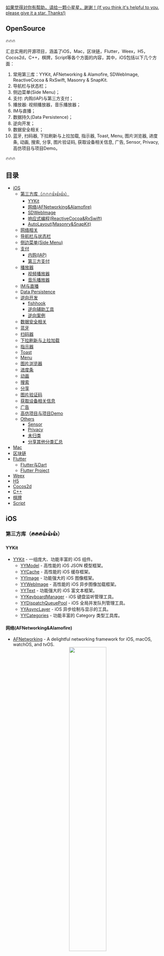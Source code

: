 [如果觉得对你有帮助，请给一颗小星星，谢谢！(If you think it's helpful to you, please give it a star. Thanks!)](https://github.com/dgynfi/OpenSource)

## OpenSource
🔥🔥🔥

汇总实用的开源项目，涵盖了iOS，Mac，区块链，Flutter，Weex，H5，Cocos2d，C++，棋牌，Script等各个方面的内容，其中，iOS包括以下几个方面：
1. 常用第三库：YYKit, AFNetworking & Alamofire, SDWebImage, ReactiveCocoa & RxSwift, Masonry & SnapKit.
2. 导航栏与状态栏；
3. 侧边菜单(Side Menu)；
4. 支付: 内购(IAP)与第三方支付；
5. 播放器: 视频播放器，音乐播放器；
6. IM与直播；
7. 数据持久(Data Persistence)；
8. 逆向开发；
9. 数据安全相关；
10. 蓝牙, 扫码器, 下拉刷新与上拉加载, 指示器, Toast, Menu, 图片浏览器, 进度条, 动画, 搜索, 分享, 图片验证码, 获取设备相关信息, 广告, Sensor, Privacy, 高仿项目与项目Demo。

🔥🔥🔥

## 目录

- [iOS](#iOS)
   - [第三方库（🔥🔥🔥👍👍👍）](#第三方库（🔥🔥🔥👍👍👍）)
     - [YYKit](#YYKit)
     - [网络(AFNetworking&Alamofire)](#网络(AFNetworking&Alamofire))
     - [SDWebImage](#SDWebImage)
     - [响应式编程(ReactiveCocoa&RxSwift)](#响应式编程(ReactiveCocoa&RxSwift))
     - [AutoLayout(Masonry&SnapKit)](#AutoLayout(Masonry&SnapKit))
   - [网络相关](#网络相关)
   - [导航栏与状态栏](#导航栏与状态栏)
   - [侧边菜单(Side Menu)](#侧边菜单(Side-Menu))
   - [支付](#支付)
     - [内购(IAP)](#内购(IAP))
     - [第三方支付](#第三方支付)
   - [播放器](#播放器)
     - [视频播放器](#视频播放器) 
     - [音乐播放器](#音乐播放器)
   - [IM与直播](#IM与直播)
   - [Data Persistence](#Data-Persistence)
   - [逆向开发](#逆向开发)
     - [fishhook](#fishhook)
     - [逆向辅助工具](#逆向辅助工具)
     - [逆向案例](#逆向案例)
   - [数据安全相关](#数据安全相关)
   - [蓝牙](#蓝牙)
   - [扫码器](#扫码器)
   - [下拉刷新与上拉加载](#下拉刷新与上拉加载)
   - [指示器](#指示器)
   - [Toast](#Toast)
   - [Menu](#Menu)
   - [图片浏览器](#图片浏览器)
   - [进度条](#进度条)
   - [动画](#动画)
   - [搜索](#搜索)
   - [分享](#分享)
   - [图片验证码](#图片验证码)
   - [获取设备相关信息](#获取设备相关信息)
   - [广告](#广告)
   - [高仿项目与项目Demo](#高仿项目与项目Demo)
   - [Others](#Others)
     - [Sensor](#Sensor)
     - [Privacy](#Privacy)
     - [未归类](#未归类)
     - [分享其他分类汇总](#分享其他分类汇总)
- [Mac](#Mac)
- [区块链](#区块链)
- [Flutter](#Flutter)
    - [Flutter与Dart](#Flutter与Dart)
    - [Flutter Project](#Flutter-Project)
- [Weex](#Weex)
- [H5](#H5)
- [Cocos2d](#Cocos2d)
- [C++](#c++)
- [棋牌](#棋牌)
- [Script](#Script)

## iOS

### 第三方库（🔥🔥🔥👍👍👍）

#### YYKit

- [YYKit](https://github.com/ibireme/YYKit) - 一组庞大、功能丰富的 iOS 组件。<br />
  - [YYModel](https://github.com/ibireme/YYModel) - 高性能的 iOS JSON 模型框架。<br />
  - [YYCache](https://github.com/ibireme/YYCache) - 高性能的 iOS 缓存框架。<br />
  - [YYImage](https://github.com/ibireme/YYImage)  - 功能强大的 iOS 图像框架。<br />
  - [YYWebImage](https://github.com/ibireme/YYWebImage) - 高性能的 iOS 异步图像加载框架。<br />
  - [YYText](https://github.com/ibireme/YYText) - 功能强大的 iOS 富文本框架。<br />
  - [YYKeyboardManager](https://github.com/ibireme/YYKeyboardManager) - iOS 键盘监听管理工具。<br />
  - [YYDispatchQueuePool](https://github.com/ibireme/YYDispatchQueuePool) - iOS 全局并发队列管理工具。<br />
  - [YYAsyncLayer](https://github.com/ibireme/YYAsyncLayer) - iOS 异步绘制与显示的工具。<br />
  - [YYCategories](https://github.com/ibireme/YYCategories) - 功能丰富的 Category 类型工具库。

#### 网络(AFNetworking&Alamofire)

- [AFNetworking](https://github.com/AFNetworking/AFNetworking) - A delightful networking framework for iOS, macOS, watchOS, and tvOS. 
    <div align=center>
    <img src="https://camo.githubusercontent.com/1560be050811ab73457e90aee62cd1cd257c7fb9/68747470733a2f2f7261772e6769746875622e636f6d2f41464e6574776f726b696e672f41464e6574776f726b696e672f6173736574732f61666e6574776f726b696e672d6c6f676f2e706e67" width="50%" />
    </div>

**NSURLSession:**
- `AFURLSessionManager `
- `AFHTTPSessionManager`

**Security:**
- `AFSecurityPolicy`

**Reachability:**
- `AFNetworkReachabilityManager`

**Serialization:**
* `<AFURLRequestSerialization>`
    - `AFHTTPRequestSerializer`
    - `AFJSONRequestSerializer`
    -  `AFPropertyListRequestSerializer`
* `<AFURLResponseSerialization>`
    - `AFHTTPResponseSerializer`
    - `AFJSONResponseSerializer`
    - `AFXMLParserResponseSerializer`
    - `AFXMLDocumentResponseSerializer (macOS)`
    - `AFPropertyListResponseSerializer`
    - `AFImageResponseSerializer`
    - `AFCompoundResponseSerializer`

**UIKit:**
- Adding properties in the form of catagory.

---

- [Alamofire](https://github.com/Alamofire/Alamofire) - Alamofire is an HTTP networking library written in Swift.
    <div align=center>
    <img src="https://raw.githubusercontent.com/Alamofire/Alamofire/master/alamofire.png"  width="50%" />
    </div>

**Core目录下各个文件的功能简述:**
- Alamofire.swift -- 该文件中主要是给用户提供一些便利的调用方法，用户可以直接调用该文件中的便利方法来使用Alamofire相关功能。
- Manager.swift -- Manager中定义了Session对象，Session相关的Delegate，以及Delegate执行的队列等相关信息，在Manager中创建Request对象发起请求。Manager管理的就是各种请求，Manager对象是以单例的形式对外开放的。
- Request.swift -- 该文件如其名，就是负责创建Session的各种task的，并执行相关的SessionTask，并调用相关书籍解析的功能模块对数据进行解析并通过回调返回给用户。
- ParameterEncoding.swift -- 负责请求参数的各种编码（URL、URLEncodedInURL、JSON、PropertyList等编码），并将编码后的数据与URLRequest结合后的结果进行返回。
- Result.swift -- 对解析后的数据封装成Result对象。
- Response.swift -- 负责将服务器相应的数据进行封装生成Response对象，该对象中就包括上述的Result对象，用户最终会通过闭包回调的形式获取到该Response的对象。
- Notifications.swift -- 其中是一个Notification结构体，该结构体中定义了一些字符串，这些字符串就是所需通知的Key，当网络请求DidResume、DidSuspend、DidCancel、DidComplete都会发出通知。
- Error.swift -- 其中是一个Error的结构体，其中封装的是各种错误状态。

**Features目录下各个文件的功能简述:**
- Download.swift -- 对Manager和Request类进行扩展，使其支持Down Task，其中封装了NSURLSessionDownloadDelegate相关代理方法。
- Upload.swift -- 在该文件中也是对Manager和Request类进行的扩展，使其支持Upload Task，其中封装了NSURLSessionDataDelegate中获取上传数据进度的代理方法，也就是taskDidSendBodyData代理方法。
- MultipartFormData.swift -- 该文件从名字就可以看出是为了组织多表单数据上传的数据的，在Upload Task中就使用到了MultipartFormData。
- Stream.swift -- 和Download和Upload文件相似，该文件中也是对Manager和Rquest做延展，主要使其支持数据流的传输，其中主要封装和实现了NSURLSessionStreamDelegate相关的代理方法。
- ResponseSerialization.swift -- 该文件中主要是对Request类进行数据解析的延展的。其中封装了各种对响应数据的解析方式，其中包括Data、String、JSON、PropertyList等解析方式。
- NetworkReachabilityManager.swift -- 该文件主要是对SystemConfiguration.framework中的SCNetworkReachability相关的东西进行封装的，主要用来管理和监听网络状态的变化。
- ServerTrustPolicy.swift -- 这个文件主要是对NSURLSession做的延展，其中定义了各种网络请求的认证策略，主要证书认证相关东西。
- Timeline.swift -- 该文件是为了方便调试而生的，其中记录了相关操作的时间点，并且对其进行记录，便于在Debug时使用到。
- Validation.swift -- 主要是用来验证请求是否成功，如果出错了就做相应的处理。

#### SDWebImage

- [SDWebImage](https://github.com/SDWebImage/SDWebImage) - This library provides an async image downloader with cache support. For convenience, we added categories for UI elements like UIImageView, UIButton, MKAnnotationView ([Examples](https://github.com/SDWebImage/SDWebImage/tree/master/Examples)). 
    <div align=center>
    <img src="https://raw.githubusercontent.com/SDWebImage/SDWebImage/master/SDWebImage_logo.png" width="50%" />
    </div>

**Coders for additional image formats**
- SDWebImageWebPCoder - coder for WebP image format. Based on libwebp
- SDWebImageHEIFCoder - coder to support HEIF image without Apple's Image/IO framework, iOS 8+/macOS 10.10+ support.
- SDWebImageBPGCoder - coder for BPG format
- SDWebImageFLIFCoder - coder for FLIF format
- and more from community!

**Loaders**
- SDWebImagePhotosPlugin - plugin to support loading images from Photos (using Photos.framework)

**Integration with 3rd party libraries**
- SDWebImageFLPlugin - plugin to support FLAnimatedImage as the engine for animated GIFs
- SDWebImageYYPlugin - plugin to integrate YYImage & YYCache for image rendering & caching
- SDWebImageProgressiveJPEGDemo - demo project for using SDWebImage + Concorde library for Progressive JPEG decoding

**Make our lives easier**
- libwebp-Xcode - A wrapper for libwebp + an Xcode project.
- libheif-Xcode - A wrapper for libheif + an Xcode project.
- and more third-party C/C++ image codec libraries with CocoaPods/Carthage support.

#### 响应式编程(ReactiveCocoa&RxSwift)

- [ReactiveCocoa](https://github.com/ReactiveCocoa/ReactiveCocoa) - Reactive extensions to Cocoa frameworks, built on top of [ReactiveSwift](https://github.com/ReactiveCocoa/ReactiveSwift)), It Offers composable, declarative and flexible primitives that are built around the grand concept of streams of values over time. These primitives can be used to uniformly represent common Cocoa and generic programming patterns that are fundamentally an act of observation. 
    <div align=center>
    <img src="https://github.com/ReactiveCocoa/ReactiveCocoa/raw/master/Logo/PNG/logo.png" width="90%" />
    </div>

- [RxSwift](https://github.com/ReactiveX/RxSwift) - Reactive Programming in Swift ([RxExample](https://github.com/ReactiveX/RxSwift/tree/master/RxExample)). <br />
RxSwift comprises five separate components depending on eachother in the following way:
```
┌──────────────┐    ┌──────────────┐
│   RxCocoa    ├────▶   RxRelay    │
└───────┬──────┘    └──────┬───────┘
        │                  │        
┌───────▼──────────────────▼───────┐
│             RxSwift              │
└───────▲──────────────────▲───────┘
        │                  │        
┌───────┴──────┐    ┌──────┴───────┐
│    RxTest    │    │  RxBlocking  │
└──────────────┘    └──────────────┘
````

#### AutoLayout(Masonry&SnapKit)

*链式编程*

- [Masonry](https://github.com/SnapKit/Masonry) - Harness the power of AutoLayout NSLayoutConstraints with a simplified, chainable and expressive syntax. Supports iOS and OSX Auto Layout.
```ObjC
UIEdgeInsets padding = UIEdgeInsetsMake(10, 10, 10, 10);

[view1 mas_makeConstraints:^(MASConstraintMaker *make) {
    make.top.equalTo(superview.mas_top).with.offset(padding.top); //with is an optional semantic filler
    make.left.equalTo(superview.mas_left).with.offset(padding.left);
    make.bottom.equalTo(superview.mas_bottom).with.offset(-padding.bottom);
    make.right.equalTo(superview.mas_right).with.offset(-padding.right);
}];
```

- [SnapKit](https://github.com/SnapKit/SnapKit) - A Swift Autolayout DSL for iOS & OS X ([http://snapkit.io](http://snapkit.io).
```Swift
import SnapKit

class MyViewController: UIViewController {
    lazy var box = UIView()

    override func viewDidLoad() {
        super.viewDidLoad()
        self.view.addSubview(box)
        box.snp.makeConstraints { (make) -> Void in
            make.width.height.equalTo(50)
            make.center.equalTo(self.view)
        }
    }
}
```

### 网络相关

- [BANetManager](https://github.com/boai/BANetManager) - 基于AFNetworking 3.0、3.1最新版本的封装，集成了 get / post / put / delete 方法请求数据，单图/多图上传，视频上传/下载，网络监测 等多种网络请求方式。<br />

- [HYBNetworking](https://github.com/CoderJackyHuang/HYBNetworking) - 基于AFNetworking3.0以上版本封装的网络层。提供常用的GET/POST接口、上传下载图片、文件接口、支持缓存等。

- [CCPAFNNetworking](https://github.com/iccpeng/CCPAFNNetworking) -  AFN与MBProgressHUD的组合使用。

- [Reachability](https://github.com/tonymillion/Reachability) - ARC and GCD Compatible Reachability Class for iOS and MacOS. Drop in replacement for Apple Reachability.

### 导航栏与状态栏

- [WRNavigationBar](https://github.com/wangrui460/WRNavigationBar) - 超简单！！！ 一行代码设置状态栏、导航栏按钮、标题、颜色、透明度，移动等。([Swift版](https://github.com/wangrui460/WRNavigationBar_swift))
    <div align=center>
    <img src="https://raw.githubusercontent.com/wangrui460/WRNavigationBar_swift/master/screenshots/拉钩App首页.gif" width=200 /> <img src="https://raw.githubusercontent.com/wangrui460/WRNavigationBar_swift/master/screenshots/新浪微博个人中心.gif" width=200 /> <img src="https://github.com/wangrui460/WRNavigationBar_swift/raw/master/screenshots/蚂蚁森林.gif" width=200 />
    </div>
  
- [NNNavigationBar](https://github.com/amisare/NNNavigationBar) - 实现导航条背景渐变过渡动画的轻量级框架。
    <div align=center>
    <img src="https://raw.githubusercontent.com/amisare/Screenshots/master/NNNavigationBar/Screenshots_00.gif" width=300 /> <img src="https://raw.githubusercontent.com/amisare/Screenshots/master/NNNavigationBar/Screenshots_01.gif" width=300 />
    </div>

- [RTRootNavigationController](https://github.com/rickytan/RTRootNavigationController) - Implicitly make every view controller has its own navigation bar. 
    <div align=center>
    <img src="https://user-images.githubusercontent.com/1250207/30429339-abb20914-9989-11e7-9058-c967839315f4.gif" width=300 />
    </div>

- [GKNavigationController](https://github.com/QuintGao/GKNavigationController) - iOS自定义导航栏-导航条联动（仿网易新闻、网易云音乐等导航栏滑动效果）。
    <div align=center>
    <img src="https://github.com/QuintGao/GKNavigationController/blob/master/GKNavigationControllerDemo/001.png" width=300 />
    </div>

- [EasyNavigation](https://github.com/chenliangloveyou/EasyNavigation) - 一款超级简单的导航条管理工具。完全自定义导航条。没有UINavigationBar 和 UINavigationItem 这两个类。完全是对UIView的操作。 所有操作都能一行代码，操作之间完全独立，互不影响。
    <div align=center>
    <img src="https://github.com/chenliangloveyou/EasyNavigation/raw/master/logo/horizontal-color.png" width=300 />
    </div> <br />

- [FDFullscreenPopGesture](https://github.com/forkingdog/FDFullscreenPopGesture) - An UINavigationController's category to enable fullscreen pop gesture in an iOS7+ system style with AOP. 
    <div align=center>
    <img src="https://raw.githubusercontent.com/forkingdog/FDFullscreenPopGesture/master/Snapshots/snapshot0.gif" width=300 />
    </div>

### 侧边菜单(Side Menu)

- [MMDrawerController](https://github.com/mutualmobile/MMDrawerController) - A lightweight, easy to use, Side Drawer Navigation Controller.
    <div align=center>
    <img src="https://camo.githubusercontent.com/5c4050ef64d7b9836b6a56b89b458ed5c8fdfb7f/687474703a2f2f6d757475616c6d6f62696c652e6769746875622e696f2f4d4d447261776572436f6e74726f6c6c65722f4578616d706c65496d616765732f6578616d706c65322e706e67" width="30%" />
    </div>

- [RESideMenu](https://github.com/romaonthego/RESideMenu) - iOS 7/8 style side menu with parallax effect.
    <div align=center>
    <img src="https://raw.githubusercontent.com/romaonthego/RESideMenu/master/Demo.gif?2" width=300 />
    </div>

### 支付

#### 内购(IAP)

- [IAPHelper](https://github.com/saturngod/IAPHelper) - IAP helper for Apple in app purchases. It uses ARC and blocks for ease of use. Ready to use with newsstand subscriptions. No more maintenance for this repo. Please use the [SwiftyStoreKit](https://github.com/bizz84/SwiftyStoreKit)

- [SwiftyStoreKit](https://github.com/bizz84/SwiftyStoreKit) - SwiftyStoreKit is a lightweight In App Purchases framework for iOS 8.0+, tvOS 9.0+ and macOS 10.10+. 
    <div align=center>
    <img src="https://github.com/bizz84/SwiftyStoreKit/raw/master/Screenshots/Preview.jpg" width="30%" />
    </div>

#### 第三方支付

- [XHPayKit](https://github.com/CoderZhuXH/XHPayKit) - 不用官方SDK实现微信支付、支付宝支付。

### 播放器

#### 视频播放器

- [CLPlayer](https://github.com/JmoVxia/CLPlayer) - 自定义支持全屏的播放器。
    <div align=center>
    <img src="https://github.com/JmoVxia/CLPlayer/blob/master/效果图.gif" width="50%" />
    </div>

- [ijkplayer](https://github.com/bilibili/ijkplayer) - Android/iOS video player based on FFmpeg n3.4, with MediaCodec, VideoToolbox support ([FFmpeg](http://ffmpeg.org)).

- [ZFPlayer](https://github.com/renzifeng/ZFPlayer) - Support customization of any player SDK and control layer(支持定制任何播放器SDK和控制层)。
    <div align=center>
    <img src="https://camo.githubusercontent.com/48200df0498350786ba386f31336f7e6c8f07552/68747470733a2f2f75706c6f61642d696d616765732e6a69616e7368752e696f2f75706c6f61645f696d616765732f3633353934322d303932343237653537313735363330392e706e673f696d6167654d6f6772322f6175746f2d6f7269656e742f7374726970253743696d61676556696577322f322f772f31323430" width="50%" />
    <img src="https://camo.githubusercontent.com/dbee14e8706d7d044c9951be77097aeb2115f5e9/68747470733a2f2f75706c6f61642d696d616765732e6a69616e7368752e696f2f75706c6f61645f696d616765732f3633353934322d653939643736343938636230316166622e706e673f696d6167654d6f6772322f6175746f2d6f7269656e742f7374726970253743696d61676556696577322f322f772f31323430" width="50%" />
    <img src="https://camo.githubusercontent.com/af4de47d93b0b02197464c9118b0081ea51cf59c/68747470733a2f2f75706c6f61642d696d616765732e6a69616e7368752e696f2f75706c6f61645f696d616765732f3633353934322d316230653233623766356561626439652e6a70673f696d6167654d6f6772322f6175746f2d6f7269656e742f7374726970253743696d61676556696577322f322f772f31323430" width="40%" />
    </div>

- [BMPlayer](https://github.com/BrikerMan/BMPlayer) - A video player for iOS, based on AVPlayer, support the horizontal, vertical screen. support adjust volume, brightness and seek by slide, support subtitles.
    <div align=center>
    <img src="https://github.com/BrikerMan/resources/raw/master/BMPlayer/demo.gif" width="60%" />
    </div>

- [SJVideoPlayer](https://github.com/changsanjiang/SJVideoPlayer) - Video Player. Support cocoapods & Generate GIF & Export & Localization & Play in View(UIView || TableHeader || TableCell || CollectionCell) & Keyboard Orientation & StatusBar(Style&Hide).
    <div align=center>
    <img src="https://user-images.githubusercontent.com/37614260/43947531-922a0712-9cb2-11e8-8f8d-4823a21308d3.png" width="40%" />
    </div>

- [kxmovie](https://github.com/kolyvan/kxmovie) - movie player for iOS using ffmpeg.
    <div align=center>
    <img src="https://camo.githubusercontent.com/ce6bc94079ae115bf2f9959020e427511f689742/68747470733a2f2f7261772e6769746875622e636f6d2f6174656c69657264756d6f62696c652f46466d706567506c617965722d694f532f6d61737465722f726561646d652d6d656469612f73637265656e73686f742d6d6f7669652d6c616e6473636170652e706e67" width="40%" />
    </div>

- [ffmpeg-avplayer-for-ios-tvos](https://github.com/imoreapps/ffmpeg-avplayer-for-ios-tvos) - A tiny but powerful iOS and Apple TV OS av player framework that's based on the FFmpeg library. 

- [SBPlayer](https://github.com/henusjj/SBPlayer) - 基于AVPlayer封装的轻量级播放器，可以播放本地网络视频，易于定制，可以横屏竖屏，支持M3u8、mp4等格式视频本地播放或者网络播放，通过masonry约束，适配各种尺寸iPhone。
    <div align=center>
    <img src="https://github.com/henusjj/SBPlayer/raw/master/Images/2.gif" width=300 />
    </div>

- [VKVideoPlayer](https://github.com/viki-org/VKVideoPlayer) - he same battle tested video player used in our [Viki iOS App](https://itunes.apple.com/app/id445553058?mt=8) enjoyed by millions of users all around the world.

- [KRVideoPlayer](https://github.com/36Kr-Mobile/KRVideoPlayer) - 类似Weico的播放器，支持竖屏模式下全屏播放。
    <div align=center>
    <img src="https://github.com/36Kr-Mobile/KRVideoPlayer/blob/master/kr_player.gif" width=300 />
    </div>

- [PBJVideoPlayer](https://github.com/piemonte/PBJVideoPlayer) - ▶️ video player, simple way to play and stream media on iOS/tvOS.

- [MRVLCPlayer](https://github.com/Maru-zhang/MRVLCPlayer) - 一款基于VLC的播放器,支持常用的各大手势功能，支持几乎所有主流格式。

#### 音乐播放器

- [StreamingKit](https://github.com/tumtumtum/StreamingKit) - A fast and extensible gapless AudioPlayer/AudioStreamer for OSX and iOS (iPhone, iPad).

- [LyricsAnalysis](https://github.com/wsl2ls/LyricsAnalysis) - iOS音乐播放器之锁屏效果（仿网易云音乐和QQ音乐）+ 歌词解析 ：锁屏歌曲信息、控制台远程控制音乐播放：暂停/播放、上一首/下一首、快进/快退、列表菜单弹框和拖拽控制台的进度条调节进度（结合了QQ音乐和网易云音乐在锁屏状态下的效果）、歌词解析并随音乐滚动显示。
    <div align=center>
    <img src="https://camo.githubusercontent.com/a7f8d7a5c4d556835a74a48e47287699879ce9c0/687474703a2f2f75706c6f61642d696d616765732e6a69616e7368752e696f2f75706c6f61645f696d616765732f313730383434372d613833663765343062303165346635302e6769663f696d6167654d6f6772322f6175746f2d6f7269656e742f7374726970" width=300 /> <img src="https://camo.githubusercontent.com/3fc34b6daa5822c88ddec99295f2dc33b376b67b/687474703a2f2f75706c6f61642d696d616765732e6a69616e7368752e696f2f75706c6f61645f696d616765732f313730383434372d373265306262333661633033353330302e504e473f696d6167654d6f6772322f6175746f2d6f7269656e742f7374726970253743696d61676556696577322f322f772f31323430" width=300 />
    </div>

### IM与直播

- [AtChat](https://github.com/boyssimple/AtChat) - IOS聊天项目、基于XMPP框架开发，实现了登陆注册(注册以手机号码注册、短信验证) 、发送消息、接收消息、接收好友请求、发起好友请求 、图片消息、语音消息、视频语音、聊天历史记录、最近联系人、二维码添加好友、用户头像上传、朋友圈、发朋友圈、异地登录退出等功能。
    <div align=center >
    <img src="https://github.com/boyssimple/AtChat/blob/master/images/020.png" width=300/> <img src="https://github.com/boyssimple/AtChat/blob/master/images/014.png" width=300 />
    </div> <br />

- [BAWeChat](https://github.com/BAHome/BAWeChat) - 博爱微信，使用原生 frame + MVVM + MVC + QMUIKit + BAKit 开源的微信。
    <div align=center >
    <img src="https://github.com/boai/BAWeChat/blob/master/Images/通讯录.png" width=300/> <img src="https://github.com/boai/BAWeChat/blob/master/Images/评论.png" width=300 />
    </div> <br />

- [ABigFishTV](https://github.com/clyhs/ABigFishTV) - 大鱼电视直播 基于ijkplayer的播放器 700多个电视台 包括央视，各地方台，卫视，熊猫直播，社会化分享，登陆，仿微博等 (支持iphonex)。
    <div align=center>
    <img src="https://github.com/clyhs/ABigFishTV/blob/master/images/ABigFishTV.gif" width="30%" />
    </div> 

- [TGTV](https://github.com/targetcloud/TGTV) - TGTV直播APP用Swift3.1编写，采用MVVM架构，本demo运用protobuf实现即时聊天（弹幕）、礼物动画等。
    <div align=center >
    <img src="https://github.com/targetcloud/TGTV/blob/master/1.gif" width=300/> <img src="https://github.com/targetcloud/TGTV/blob/master/屏幕快照%202017-04-13%20下午5.22.09.png" width=300 />
    </div>  <br />

- [MGMiaoBo](https://github.com/LYM-mg/MGMiaoBo) - 首创房间内多视频直播模式，移动直播新体验，多人秀场更好玩。随时随地与主播聊天互动亲密接触，清纯美女、校花嫩模、吃货萌妹、通通都有…… 1.项目引导页业使用ijkPlayer播放视频；2.首页使用父子控制器进行界面之间的切换；3.自定义MJRefresh刷新控件，替换头部刷新gif图片；4.使用分类理由贝塞尔曲线为UIImageView添加圆角；5.服务器交互使用的是https，用json格式，面向模型开发;其他：全局网络请求封装，页面数据缓存处理，通知，动画，基础控制器封装，使用xib的AutoLayout和Masonry第三方库等。
    <div align=center >
    <img src="https://camo.githubusercontent.com/75db51c6486a07e0817d8a1b498740620ecb0f1f/687474703a2f2f75706c6f61642d696d616765732e6a69616e7368752e696f2f75706c6f61645f696d616765732f313432393839302d396361383335623732613562303533612e706e673f696d6167654d6f6772322f6175746f2d6f7269656e742f7374726970253743696d61676556696577322f322f772f31323430" width=300 /> <img src="https://camo.githubusercontent.com/1807bcb191968c41603e13ccc9639adbdf6f1f27/687474703a2f2f75706c6f61642d696d616765732e6a69616e7368752e696f2f75706c6f61645f696d616765732f313432393839302d393064646435626566333361313539352e706e673f696d6167654d6f6772322f6175746f2d6f7269656e742f7374726970253743696d61676556696577322f322f772f31323430" width=300/>
    </div> <br />

- [MGDYZB](https://github.com/LYM-mg/MGDYZB) - Xcode8以上版本，已升级为Swift3.x语法。斗鱼-每个人的直播平台提供高清、快捷、流畅的视频直播和游戏赛事直播服务，包含英雄联盟lol直播、穿越火线cf直播、dota2直播、美女直播等各类热门游戏赛事直播等。
    <div align=center >
    <img src="https://camo.githubusercontent.com/0b93ec631006cb13a26ae52771763f5ffb869534/687474703a2f2f75706c6f61642d696d616765732e6a69616e7368752e696f2f75706c6f61645f696d616765732f313432393839302d666262356535623431326334343363662e706e673f696d6167654d6f6772322f6175746f2d6f7269656e742f7374726970253743696d61676556696577322f322f772f31323430" width=300 /> <img src="https://camo.githubusercontent.com/a7e7ead1a95fd7fc9c3f6445f49ecb08ef26ed1f/687474703a2f2f75706c6f61642d696d616765732e6a69616e7368752e696f2f75706c6f61645f696d616765732f313432393839302d366437326262323634303831353932642e706e673f696d6167654d6f6772322f6175746f2d6f7269656e742f7374726970253743696d61676556696577322f322f772f31323430" width=300/>
    </div> <br />

- [PLPlayerKit](https://github.com/pili-engineering/PLPlayerKit) - PLPlayerKit 是七牛推出的一款免费的适用于 iOS 平台的播放器SDK，采用全自研的跨平台播放内核，拥有丰富的功能和优异的性能，可高度定制化和二次开发。([ios-playback-end-the-sdk](https://developer.qiniu.com/pili/sdk/1211/ios-playback-end-the-sdk))

- [PLMediaStreamingKit](https://github.com/pili-engineering/PLMediaStreamingKit) - PLMediaStreamingKit 是七牛推出的一款适用于 iOS 平台的推流 SDK，支持 RTMP 推流，h.264 和 AAC 编码，硬编、软编支持。具有丰富的数据和状态回调，方便用户根据自己的业务定制化开发。具有直播场景下的重要功能，如：美颜、背景音乐、水印等功能。

### Data Persistence

*FMDB & Keychain & NSUserDefaults*

- [UICKeyChainStore](https://github.com/kishikawakatsumi/UICKeyChainStore) - UICKeyChainStore is a simple wrapper for Keychain on iOS, watchOS, tvOS and macOS. Makes using Keychain APIs as easy as NSUserDefaults.

### 逆向开发

#### fishhook

- [fishhook](https://github.com/facebook/fishhook) - A library that enables dynamically rebinding symbols in Mach-O binaries running on iOS. <br />
    <div align=center>
    <img src="https://camo.githubusercontent.com/18243516844d12b1bd158ce3687635d6e48d2e2e/687474703a2f2f692e696d6775722e636f6d2f4856587148437a2e706e67" width="80%" />
    </div>

#### 逆向辅助工具

- [iOSOpenDev](http://iosopendev.com)
- [theos](http://iphonedevwiki.net/index.php/Theos/Setup) - 一个越狱开发工具包 [Github](https://github.com/theos/theos).
- [class-dump](https://github.com/nygard/class-dump) - Generate Objective-C headers from Mach-O files. 
- [Clutch](https://github.com/KJCracks/Clutch) - a high-speed iOS decryption tool. It supports the iPhone, iPod Touch, and iPad.
- [optool](https://github.com/alexzielenski/optool) - Command Line Tool for interacting with MachO binaries on OSX/iOS.
- [HackAppTool](https://github.com/jackrex/FakeWeChatLoc/tree/master/HackAppTool) 
- [Tools](https://github.com/east520/AutoGetRedEnv/tree/master/Tools)

#### 逆向案例

- [WeChatRedEnvelop](https://github.com/buginux/WeChatRedEnvelop) - iOS版微信抢红包Tweak。
  - [iOS微信抢红包Tweak安装教程](http://www.swiftyper.com/2016/01/25/ios-tweak-install-guide/)
  - [免越狱版 iOS 抢红包插件](http://www.swiftyper.com/2016/12/26/wechat-redenvelop-tweak-for-non-jailbroken-iphone/)
  <div align=center>
  <img src="https://github.com/buginux/WeChatRedEnvelop/blob/master/ScreenShots/Setting.jpeg" width=300 /> <img src="https://github.com/buginux/WeChatRedEnvelop/blob/master/ScreenShots/AssistantSetting.jpeg" width=300 />
  </div>

- [WeChatRedEnvelopesHelper](https://github.com/luckysine/WeChatRedEnvelopesHelper) - iOS版微信抢红包插件，支持后台抢红包，tweak源文件。
    <div align=center>
    <img src="https://github.com/luckysine/WeChatRedEnvelopesHelper/blob/master/screenshots/step.png" width="60%" />
    </div>

- [AutoGetRedEnv](https://github.com/east520/AutoGetRedEnv) - 微信自动抢红包。

- [FakeWeChatLoc](https://github.com/jackrex/FakeWeChatLoc) - iOS伪装微信位置。
    - [iOS逆向论坛](http://bbs.iosre.com) 
    <div align=center>
    <img src="https://raw.githubusercontent.com/jackrex/FakeWeChatLoc/master/pic/1464391571144.png" width=300 /> <img src="https://raw.githubusercontent.com/jackrex/FakeWeChatLoc/master/pic/1464391684987.png" width=300 />
    </div>

- [FakeWeChatLocation](https://github.com/PandaraWen/FakeWeChatLocation) - A tweak that can fake location info in WeChat.

- [FishChat](https://github.com/yulingtianxia/FishChat) - Hook WeChat.app on non-jailbroken devices. ([blog](http://yulingtianxia.com/blog/2017/02/28/Make-WeChat-Great-Again/)) 
    <div align=center>
    <img src="https://github.com/yulingtianxia/FishChat/blob/master/Images/weichat_ignore_chatroom.PNG" width="30%" /> <img src="https://github.com/yulingtianxia/FishChat/blob/master/Images/wechat_setting_keyboard.PNG" width="30%" />
    </div>

### 数据安全相关

- [DYFCryptoUtils](https://github.com/dgynfi/DYFCryptoUtils) - 🔥一行代码实现 iOS Base64, MD5, DES, AES, RSA算法，操作简单好用。

- [AESCipher-iOS](https://github.com/WelkinXie/AESCipher-iOS) - AES encryption working between Objective-C and Java. ([AESCipher-Java](https://github.com/WelkinXie/AESCipher-Java))

- [AESCrypt-ObjC](https://github.com/Gurpartap/AESCrypt-ObjC) - A simple and opinionated AES encrypt / decrypt Objective-C class that just works.

- [RSADemo](https://github.com/DullDevil/RSADemo) - RSA加解密相关方方法，以及密钥格式的生成与转换。

- [Encryptions](https://github.com/iamlay/Encryptions) - this project is for many kinds odf encryption. 
    <div align=center>
    <img src="https://github.com/iamlay/Encryptions/blob/master/Encryption/encryption.gif" width="90%" />
    </div>

- [CryptoSwift](https://github.com/krzyzanowskim/CryptoSwift) - CryptoSwift是在Swift中实现的越来越多的标准和安全密码算法的集合。 

- [Security-iOS](https://github.com/cocoajin/Security-iOS) - 封装了一些iOS上使用的NSData分类，主要用于 RSA加密、AES加密、数据签名、签名校验、MD5、SHA1、SHA256 常用hash等工具。

- [CocoaSecurity](https://github.com/kelp404/CocoaSecurity) - Encrypt/Decrypt: AES. Hash: MD5, SHA(SHA1, SHA224, SHA256, SHA384, SHA512). Encode/Decode: Base64, Hex.

### 蓝牙

- [EasyBluetooth]( https://github.com/chenliangloveyou/EasyBluetooth) - 一款iOS BLE蓝牙调试工具，非常简单容易，也可以作为一个蓝牙库，快速集成和开发。 可以两步搞定蓝牙开发操作。第一步连接设备，第二步特征读写数据。<br />
    <div align=center >
    <img src="https://github.com/chenliangloveyou/EasyBluetooth/blob/master/EasyBlueTooth/EasyBlueTooth/preview/preview_1.gif" width=300/> <img src="https://github.com/chenliangloveyou/EasyBluetooth/blob/master/EasyBlueTooth/EasyBlueTooth/preview/preview_2.gif" width=300 />
    <img src="https://github.com/chenliangloveyou/EasyBluetooth/blob/master/EasyBlueTooth/EasyBlueTooth/preview/preview_3.png" width=300/> <img src="https://github.com/chenliangloveyou/EasyBluetooth/blob/master/EasyBlueTooth/EasyBlueTooth/preview/preview_4.png" width=300 />
    </div> <br />

- [WHBLEDemo](https://github.com/remember17/WHBLEDemo) - 📱CoreBluetooth central and peripheral demo with OC/Swift (iOS蓝牙中心设备和外设开发,包含OC/Swift版本) 。
    <div  align=center >
    <img src="https://camo.githubusercontent.com/3ba378f9a697f5e30d6937f64ba8a97498bb3513/687474703a2f2f75706c6f61642d696d616765732e6a69616e7368752e696f2f75706c6f61645f696d616765732f333837333030342d613731636537393634653834613263652e706e673f696d6167654d6f6772322f6175746f2d6f7269656e742f7374726970253743696d61676556696577322f322f772f31323430" width="70%" />
    <img src="https://camo.githubusercontent.com/47b0012be03c0f3f6c59c7169fa4563ff6380d7c/687474703a2f2f75706c6f61642d696d616765732e6a69616e7368752e696f2f75706c6f61645f696d616765732f333837333030342d353334626433303463346537393765362e6769663f696d6167654d6f6772322f6175746f2d6f7269656e742f7374726970" width="60%" />
    </div> <br />

- [BabyBluetooth](https://github.com/coolnameismy/BabyBluetooth) - 简单易用的蓝牙库，基于CoreBluetooth的封装，并兼容ios和mac osx。
    <div align=center >
    <img src="https://github.com/coolnameismy/BabyBluetooth/blob/master/logo.png" width="50%" /> 
    </div> <br />

- [BluetoothKit](https://github.com/rhummelmose/BluetoothKit) - Easily communicate between iOS/OSX devices using BLE.

- [MultipeerConnectivity](https://github.com/xiangzuhua0209/MultipeerConnectivity) - 蓝牙MultipeerConnectivity。

- [WEBlueToothManager](https://github.com/yuhanle/WEBlueToothManager) - 🐱一个蓝牙4.0的智能硬件架构。([blog](https://latehorse.github.io))
    <div align=center>
    <img src="https://camo.githubusercontent.com/d35e114d02c6b82ccea90e1547d268607362ee41/687474703a2f2f75706c6f61642d696d616765732e6a69616e7368752e696f2f75706c6f61645f696d616765732f3534353735352d343837633230623536646461623832322e706e673f696d6167654d6f6772322f6175746f2d6f7269656e742f7374726970253743696d61676556696577322f322f772f31323430" width="50%" /> 
    <img src="https://camo.githubusercontent.com/d1f9847a9232542113ffdd226ea5b3773f26b5f1/687474703a2f2f75706c6f61642d696d616765732e6a69616e7368752e696f2f75706c6f61645f696d616765732f3534353735352d303161616262356533396130613735302e706e673f696d6167654d6f6772322f6175746f2d6f7269656e742f7374726970253743696d61676556696577322f322f772f31323430" width="50%" /> 
    </div>

### 扫码器

*二维码，条形码相关内容*

- [MMScan](https://github.com/MinMao-Hub/MMScan) - 一个简单的二维码以及条码扫描工具，使用Objective-C语言开发，有一套自定义的扫描动画以及界面，还包括生成二维码以及条码。
    <div align=center>
    <img src="https://github.com/MinMao-Hub/MMScan/blob/master/gifs/mmscan.gif" width="90%" />
    </div>

- [QRCode](https://github.com/kingcong/QRCode-master) - 仿微信二维码扫描。

- [LBXScan](https://github.com/MxABC/LBXScan) - A barcode and qr code scanner (二维码、扫码、扫一扫、ZXing、ZBar、iOS系统AVFoundation扫码封装，扫码界面效果封装)。
    <div align=center>
    <img src="https://github.com/MxABC/Resource/blob/master/scan12.gif" width="90%" />
    </div>
  
- [swiftScan](https://github.com/MxABC/swiftScan) - A barcode and qr code scanner( 二维码 各种码识别，生成，界面效果)。
    <div align=center>
    <img src="https://github.com/MxABC/swiftScan/raw/master/ScreenShots/page1.jpg" width="90%" /> <img src="https://github.com/MxABC/swiftScan/raw/master/ScreenShots/page2.jpg" width="90%" />
    </div>

- [SGQRCode](https://github.com/kingsic/SGQRCode) - The easy to use QRCode scan library for iOS【iOS 原生二维码生成与扫描 -> 高仿微信】。
    <div align=center>
    <img src="https://raw.githubusercontent.com/kingsic/SGQRCode/master/Picture/sorgle1.png" width="40%" /> <img src="https://raw.githubusercontent.com/kingsic/SGQRCode/master/Picture/sorgle4.png" width="40%" />
    </div>

- [EFQRCode](https://github.com/EFPrefix/EFQRCode) - A better way to operate QR Code in Swift, support iOS, macOS, watchOS and tvOS. 
    <div align=center>
    <img src="https://raw.githubusercontent.com/EFPrefix/EFQRCode/assets/QRCodeGIF6.gif" width="20%" />
    </div>

### 下拉刷新与上拉加载

- [MJRefresh](https://github.com/CoderMJLee/MJRefresh) - An easy way to use pull-to-refresh.
    <div align=center>
    <img src="https://camo.githubusercontent.com/15577b87be4403d9e2ede4d5cd5b9fccbd1d03ae/687474703a2f2f696d61676573302e636e626c6f67732e636f6d2f626c6f67323031352f3439373237392f3230313530362f3134313230343334333438363135312e676966" width=300 /> <img src="https://camo.githubusercontent.com/911191d46157ea3961728b16696aea4440ffeb92/687474703a2f2f696d61676573302e636e626c6f67732e636f6d2f626c6f67323031352f3439373237392f3230313530362f3134313230343430323233383338392e676966" width=300 />
    </div>

### 指示器

- [EasyShowView](https://github.com/chenliangloveyou/EasyShowView) - 一款超级简单的展示工具，包括吐司指示器，loding加载框，空白页提示，alertview，actionsheet的定制。可任意定制自己想要的各种样式，自定义动画，显示样式等各种操作，使各种展示更加easy。
    <div align=center>
    <img src="https://github.com/chenliangloveyou/EasyShowView/blob/master/show_preview/preview_text.gif" width=300 /> <img src="https://github.com/chenliangloveyou/EasyShowView/blob/master/show_preview/preview_loding.gif" width=300 />
    </div>

- [MBProgressHUD](https://github.com/jdg/MBProgressHUD) - MBProgressHUD + Customizations. [http://www.bukovinski.com/](http://www.bukovinski.com/)

- [MBProgressHUD-JDragon](https://github.com/lyc59621/MBProgressHUD-JDragon) - MBProgressHUD 封装。
    <div align=center>
    <img src="https://github.com/lyc59621/MBProgressHUD-JDragon/raw/master/MBProgressHUD-JDragon.gif" width=300 />
    </div>

- [JGProgressHUD](https://github.com/JonasGessner/JGProgressHUD) - An elegant and simple progress HUD for iOS and tvOS, compatible with Swift and ObjC.
    <div align=center>
    <img src="https://github.com/JonasGessner/JGProgressHUD/blob/master/Examples/Screenshots/Presentation.png" width="30%" />
    </div>

- [SVProgressHUD](https://github.com/SVProgressHUD/SVProgressHUD) - A clean and lightweight progress HUD for your iOS and tvOS app. 

### Toast

- [Toast-Swift](https://github.com/scalessec/Toast-Swift) - 向UIView对象类添加Toast通知的Swift扩展。([Objective-C版](https://github.com/scalessec/Toast))
    <div align=center>
    <img src="https://github.com/scalessec/Toast-Swift/blob/master/toast_swift_screenshot.jpg" width=300 />
    </div>

- [XHToast](https://github.com/CoderZhuXH/XHToast) - 简洁轻便提示工具,一行代码既可完成提示信息显示 - 支持自定义显示位置及停留时间。
    <div align=center>
    <img src="https://camo.githubusercontent.com/5e94289a5930fe4de9e844f94a308b6d3919e59b/687474703a2f2f682e686970686f746f732e62616964752e636f6d2f696d6167652f7069632f6974656d2f303233623562623563396561313563653239373365343339626530303361663333613837623236342e6a7067" width=300 />
    </div>

- [toast-notifications-ios](https://github.com/ecstasy2/toast-notifications-ios) - We at Guru software really love toast notifications available on android OS, so we've built a similar feature for the IOS enabled devices.

- [JFMinimalNotifications](https://github.com/atljeremy/JFMinimalNotifications) - An iOS UIView for presenting a minimalistic notification that doesn't block the UI and is highly configurable.

### Menu

- [LCSlideMenu](https://github.com/ChinaHackers/LCSlideMenu) - A powerful and easy to use slider menu. 
    <div align=center>
    <img src="https://raw.githubusercontent.com/ChinaHackers/LCSlideMenu/master/Screencast/LCSlideMenu.png" width="70%" />
    <img src="https://raw.githubusercontent.com/ChinaHackers/LCSlideMenu/master/Screencast/Screencast01.gif" width=300 /> <img src="https://raw.githubusercontent.com/ChinaHackers/LCSlideMenu/master/Screencast/Screencast03.gif" width=300 />
    </div>

- [JMColumnMenu](https://github.com/JunAILiang/JMColumnMenu) - 仿腾讯新闻、今日头条栏目管理。

- [MLMenu](https://github.com/MrDML/MLMenu) - 仿微信QQ右上角菜单功能。
    <div align=center>
    <img src="https://github.com/MrDML/MLMenu/blob/master/MLMenuGif.gif" width=300 />
    </div>

- [JMDropMenu](https://github.com/JunAILiang/JMDropMenu) - 仿QQ、微信下拉菜单封装，支持自定义样式。
    <div align=center>
    <img src="https://raw.githubusercontent.com/JunAILiang/JMDropMenu/master/JMDropMenu/JMDropMenu.gif" width=300  />
    </div>

- [XYMenu](https://github.com/HeathHsia/XYMenu) -  简易集成的弹出菜单。
    <div align=center>
    <img src="https://github.com/HeathHsia/XYMenu/blob/master/img/demo.gif" width="80%" />
    </div>

- [REMenu](https://github.com/romaonthego/) - Dropdown menu inspired by Vine.
    <div align=center>
    <img src="https://raw.githubusercontent.com/romaonthego/REMenu/master/Demo.gif" width=300 />
    </div>

- [SHESelectTable](https://github.com/shelly8219/SHESelectTableDemo) - 下拉选择的列表。
    <div align=center>
    <img src="https://github.com/shelly8219/SHESelectTableDemo/blob/master/source/screenclip.jpg" width=300 />
    </div>

### 图片浏览器

- [SDPhotoBrowser](https://github.com/gsdios/SDPhotoBrowser) - A image browser which is easy for using. 非常简单易用的图片浏览器，模仿微博图片浏览器动感效果，综合了图片展示和存储等多项功能。
    <div align=center>
    <img src="https://camo.githubusercontent.com/a2e87ee4bd1c7b97913e2f9de8b416302032157c/687474703a2f2f63646e2e636f63696d672e636f6d2f6262732f6174746163686d656e742f4669645f31392f31395f3434313636305f3633313963353063333465643633632e676966" width="90%" />
    </div>

- [YHPhotoBrowser](https://github.com/hackxhj/YHPhotoBrowser) - 轻量级网络图片浏览器 优化性能 Gif播放性能 类新浪微博打开关闭动画 类微信图片浏览下拉图片消失。
    <div align=center>
    <img src="https://raw.githubusercontent.com/hackxhj/YHPhotoBrowser/master/png/yh.gif" width="80%" />
    </div>

### 进度条

- [XDProgressView](https://github.com/Tbwas/XDProgressView) - XDProgressView可以由你心情任意设置高度，也可在上面显示文字。

### 动画

- [iOSAnimation](https://github.com/BranPeng/iOSAnimation) - 好玩的iOS动画。

- [iOS-Swift-Animation](https://github.com/BranPeng/iOS-Swift-Animation) - iOS Swift动画框架。

### 搜索

- [PYSearch](https://github.com/ko1o/PYSearch) - 🔍 An elegant search controller which replaces the UISearchController for iOS (iPhone & iPad) .
    <div align=center>
    <img src="https://github.com/iphone5solo/learngit/raw/master/imagesForPYSearch/logo.png" width="40%" /> 
    </div>
    <div align=center>
    <img src="https://raw.githubusercontent.com/ko1o/learngit/master/imagesForPYSearch/hotSearchStyle01.png" width=300 /> <img src="https://github.com/ko1o/learngit/raw/master/imagesForPYSearch/hotSearchStyle02.png" width=300 />
    </div>

### 分享


### 图片验证码

- [ZLSecurityCode](https://github.com/ZLFighting/ZLSecurityCode) - iOS-字符图片验证码。<br />
    <div align=center>
    <img src="https://github.com/ZLFighting/ZLSecurityCode/blob/master/ZLSecurityCode/验证码图.gif" width="50%" />
    </div>

- [MQVerCodeView](https://github.com/meiqi1992/MQVerCodeView) - 类似图片验证码，点击可刷新。
    <div align=center>
    <img src="https://github.com/meiqi1992/MQVerCodeView/blob/master/verCodeView.gif" />
    </div>

- [YanZhengCode](https://github.com/wsl2ls/YanZhengCode) - 图片验证码和滑块验证码。
    <div align=center>
    <img src="https://camo.githubusercontent.com/2a26c12270d298a74738691b13578d53e962835c/687474703a2f2f75706c6f61642d696d616765732e6a69616e7368752e696f2f75706c6f61645f696d616765732f313730383434372d303566316430626239646431313537372e6769663f696d6167654d6f6772322f6175746f2d6f7269656e742f7374726970" />
    </div>

### 获取设备相关信息

- [iOS-getClientInfo](https://github.com/PengfeiWang666/iOS-getClientInfo) - 📲iOS中获取各种设备信息。

- [ZGInfoCollection](https://github.com/ScottZg/ZGInfoCollection) - 获取iPhone相关信息以及网络状态等等。

### 广告

- [ZLAdvertDemo](https://github.com/ZLFighting/ZLAdvertDemo) - 启动页加载广告。
    <div align=center>
    <img src="https://github.com/ZLFighting/ZLAdvertDemo/blob/master/ZLAdvertDemo/启动页跳过广告.gif" width="90%" />
    </div>

### 高仿项目与项目Demo

- [iOSProject](https://github.com/NJHu/iOSProject) - iOS project of collected some demos for iOS App. ([Swift版](https://github.com/NJHu/iOSProject))
    <div align=center>
    <img src="https://raw.githubusercontent.com/NJHu/iOSProject/master/images//home.gif" width=300 /> <img src="https://raw.githubusercontent.com/NJHu/iOSProject/master/images/anidynquar.gif" width=300 />
    </div>

- [ZFZhiHuDaily](https://github.com/renzifeng/ZFZhiHuDaily) - 知乎日报swift版(精仿)。

- [ifanr](https://github.com/iCodeForever/ifanr) - 高仿 爱范儿。

- [MobileProject](https://github.com/wujunyang/MobileProject) - 是一个以MVC模式搭建的开源功能集合，基于Objective-C上面进行编写，意在解决新项目对于常见功能模块的重复开发，MobileProject对于项目的搭建也进行很明确的划分，各个模块职责也比较明确，MobileProject也引入的一些常用第三方插件、宏定义、工具帮助类等；整个项目也是在不断更新跟维护中，功能点也会不断更新；代码支持iOS7以后版本。

- [WSLAPP](https://github.com/wsl2ls/WSLAPP) - 音乐播放器，新闻，壁纸，画板，二维码，计分器，一个我自己做的完整的项目源码。

- [iOS_Demo](https://github.com/darren90/iOS_Demo) - iOS开发中一些实用的Demo。

- [iOS-Project](https://github.com/BranPeng/iOS-Project) - 收集的一些比较好的iOS打样工程。

- [刘彦玮的技术博客](https://github.com/coolnameismy/demo) - 刘彦玮的技术博客文章对应的demo。

- [LiuAGeIOS](https://github.com/6ag/LiuAGeIOS) - 六阿哥网iOS版，资讯类客户端。 

- [MGSinaWeibo](https://github.com/LYM-mg/MGSinaWeibo) - 高仿新浪微博访客视图，首页，发布界面等 使用技术：MVVM设计模式，使用纯代码和Xib混合开发，使用SnapKit做UI布局，AFN网络数据请求，MJExtension进行字典转模型数据，使用SDWebImage进行图片加载，二维码的扫描和生成，图文混排，不等高cell的计算，表情键盘，图片上传和图片浏览器等技术。

- [MGBaisi](https://github.com/LYM-mg/MGBaisi) - 高度仿写百思不得姐项目，实现精华，新帖，发布，关注，我的五大功能模块，运用了很多技术。 使用技术：MVC设计模式，使用纯代码和Xib混合开发，使用Masonry和AutoLayout做UI布局，首页精华模块充分使用父子控制器，音频视频的播放，集成系统自带新浪分享，评论详情界面，发布集成pop动画，关注界面充分利用Xib的优势，使用SDWebImage进行图片加载，MBProessHUD进行遮盖提示，清除缓存功能，UIWebView进行网页加载等技术。

- [MGDemo](https://github.com/LYM-mg/MGDemo) - 涉及导航栏随着tableView滑动是否隐藏，随着tableView的滑动让TabBar隐藏，停止滑动显示TabBar。还有NavigationController的titleView动态缩放效果，还加了UITableView分区展开与收起。后来又加了录制视频的功能和在相册中选择视频的功能。tableView的一些常用知识点，还有搜索框的使用。后来又整合了UICollectionView的使用,ShareSDK分享等。

- [MGLoveFreshBeen](https://github.com/LYM-mg/MGLoveFreshBeen) - 一款电商App，实现首页功能以及个人中心和分类，购物车模块。1.MVC设计模式 2.使用纯代码和Xib混合开发，使用Masonry和AutoLayout做UI布局；3.集成友盟分享 4.使用SDWebImage进行图片加载 5.SVProessHUD和MBProessHUD进行遮盖提示 6.UITableView的联动效果 7.首页UICollectionView进行数据显示 8.UIWebView加载网页等技术。

### Others

#### Sensor

- [SensorDemo](https://github.com/wsl2ls/SensorDemo) - 指纹识别、运动传感器、加速计、环境光感、距离传感器、指南针、陀螺仪等传感器示例集锦。<br />
    <div align=center>
    <img src="https://camo.githubusercontent.com/339dfa9c656084dc5d29496ec168c43426a8e201/687474703a2f2f75706c6f61642d696d616765732e6a69616e7368752e696f2f75706c6f61645f696d616765732f313730383434372d373764333332623832386363336261332e6769663f696d6167654d6f6772322f6175746f2d6f7269656e742f7374726970" width="90%" />
    </div> 

#### Privacy

- [BAPrivacyManager](https://github.com/boai/BAPrivacyManager) - iOS 所有隐私权限封装，定位、蓝牙、通知、运动、日历、相册、相机等 14 种权限封装！
    <div align=center >
    <img src="https://github.com/BAHome/BAPrivacyManager/blob/master/Images/BAPrivacyManager1.png" width="40%" />
    </div>

#### 未归类

- [BEMCheckBox](https://github.com/Boris-Em/BEMCheckBox) - 一个可以很容易地为iOS创建漂亮的、高度可定制的动画复选框。
    <div align=center>
    <img src="https://github.com/Boris-Em/BEMCheckBox/blob/master/.assets/BEMCheckBox.gif" width="80%" />
    </div>

- [NNMacros](https://github.com/amisare/NNMacros) - NNMacros通过宏的方式来简化iOS开发中OC的语法和Api的操作。

- [LYThemeChange](https://github.com/lanyasheng/LYThemeChange) - 主题更换。

- [iOS-Swift-UI](https://github.com/BranPeng/iOS-Swift-UI) - iOS-Swift-UI.

- [MMPopupView](https://github.com/adad184/MMPopupView) - A basic Pop-Up Kit allows you to easily create Pop-Up view. You can focus on the only view you want to show.Besides, it comes with 2 common Pop-Up view, MMAlertView & MMSheetView. You can easily use & customize it. 
    <div align=center>
    <img src="https://github.com/adad184/MMPopupView/blob/master/Images/0.jpg" width="60%" />
    </div>

- [RSSliderView](https://github.com/rsimenok/RSSliderView) - Custom slider based on UIView for iOS.
    <div align=center>
    <img src="https://camo.githubusercontent.com/7a7a899104ae97a30b0aae97bb2ce7d80a8a0f25/687474703a2f2f692e70696363792e696e666f2f69392f61666463643862353032396531663238623862643333663762643338323263312f313432343131383133392f31323632322f3738303432352f3132332e706e67" width="90%" />
    </div> 

- [LDNetDiagnoService_IOS](https://github.com/Lede-Inc/LDNetDiagnoService_IOS) - iOS平台利用ping和traceroute的原理，对指定域名（通常为后台API的提供域名）进行网络诊断，并收集诊断日志。
    <div align=center>
    <img src="https://github.com/Lede-Inc/LDNetDiagnoService_IOS/blob/master/LDNetDiagnoServiceDemoTests/netdiagnosis_ios.jpg"  width="60%" />
    </div>

- [TOSMBClient](https://github.com/TimOliver/TOSMBClient) -  A small library that serves as a simple SMB (Server Message Block ) client for iOS apps. The library allows connecting to SMB devices, downloading file metadata, and subsequently allows asynchronous downloading of files from an SMB device straight to an iOS device. It is an Objective-C wrapper around Defective SMb, or libDSM, a low level SMB client library built in C built by some of VideoLabs' developers. A copy of libDSM has been specially cross-compiled for iOS device architectures and embedded in this library, so this project has no external dependencies.

- [ZZHotKeysMenu](https://github.com/zhouXiaoR/ZZHotKeysMenu) - ZZHotKeysMenu自定义布局，继承自UICollectionViewLayout。
    <div align=center>
    <img src="https://github.com/zhouXiaoR/ZZHotKeysMenu/raw/master/运行效果.gif" width="90%" />
    </div>

#### 分享其他分类汇总

- [awesome-ios](https://github.com/vsouza/awesome-ios) - A curated list of awesome iOS ecosystem, including Objective-C and Swift Projects.

- [史上最全的iOS开源项目分类汇总](http://blog.csdn.net/arodung/article/details/50846546)


## Mac

- [dSYMTools](https://github.com/answer-huang/dSYMTools) - dSYM analyze. <br />
    <div align=center>
    <img src="https://camo.githubusercontent.com/e4d2bc52e9f048c7c14af6cfc4339f055fab5e38/687474703a2f2f616e737765726875616e672e626a2e626365626f732e636f6d2f626c6f672f6473796d546f6f6c2e706e67" width="60%" />
    </div>

- [ios-app-signer](https://github.com/DanTheMan827/ios-app-signer) - This is an app for OS X that can (re)sign apps and bundle them into ipa files that are ready to be installed on an iOS device. ([Instructions](https://dantheman827.github.io/ios-app-signer/))

- [Resign](https://github.com/LigeiaRowena/) - OSX utility to resign the IPA files.

- [iReSign](https://github.com/maciekish/iReSign) - ReSign allows iDevice app bundles (.ipa) files to be signed or resigned with a digital certificate from Apple for disibution. This tool is aimed at enterprises users, for enterprise deployment, when the person signing the app is different than the person(s) developing it.

- [FinderGo](https://github.com/onmyway133/FinderGo) - 🐢 Open terminal quickly from Finder. ([blog](https://onmyway133.github.io/))
    <div align=center>
    <img src="https://github.com/onmyway133/FinderGo/blob/master/Images/Icon.png" width="30%" />
    <img src="https://github.com/onmyway133/FinderGo/blob/master/Images/go1.gif" width="50%" />
    </div>

- [iOS-Images-Extractor](https://github.com/devcxm/iOS-Images-Extractor) - A Mac app to decode and extract images from iOS apps, support png/jpg/ipa/Assets.car files.

- [ESJsonFormat-Xcode](https://github.com/EnjoySR/ESJsonFormat-Xcode) - 将JSON格式化输出为模型的属性。

- [KSImageNamed-Xcode](https://github.com/ksuther/KSImageNamed-Xcode) - Xcode plug-in that provides autocomplete for imageNamed: calls.


## 区块链

*比特币、以太坊、区块链相关内容*

- [go-ethereum](https://github.com/ethereum/go-ethereum)  - 以太坊协议的官方的Go语言实现。
  - [Download Geth](https://geth.ethereum.org/downloads/) - Binary archives are published.

- [web3swift](https://github.com/BANKEX/web3swift) - Elegant Web3js functionality in Swift. Native ABI parsing and smart contract interactions on Ethereum network ([web3.swift-Example](https://github.com/MercuryProtocol/web3.swift-Example) - Example on how to use web3.swift). 
   <div align=center>
   <img src="https://user-images.githubusercontent.com/3356474/34412791-5b58962c-ebf0-11e7-8460-5592b12e6e9d.png" width="50%" />
   </div>

- [web3j](https://github.com/web3j/web3j) - web3j is a lightweight, highly modular, reactive, type safe Java and Android library for working with Smart Contracts and integrating with clients (nodes) on the Ethereum network. <br />
  <div align=center>
  <img src="https://raw.githubusercontent.com/web3j/web3j/master/docs/source/images/web3j_network.png" width="50%" />
  </div>

- [py-geth](https://github.com/ethereum/py-geth) - Python wrapping for running Go-Ethereum as a subprocess.

- [EthersWallet-ios](https://github.com/ethers-io/EthersWallet-ios) - Ethereum Wallet and Dapp Browser for iOS.

- [breadwallet-ios](https://github.com/voisine/breadwallet-ios) - Bread is the best way to get started with bitcoin. 
    <div align=center>
    <img src="https://github.com/voisine/breadwallet-ios/blob/2.0/images/screenshots.jpg" width="50%" />
    </div>

- [dashwallet](https://github.com/QuantumExplorer/dashwallet) - Dashwallet (breadwallet fork) is a real standalone Dash client. 
  <div align=center>
  <img src="https://github.com/QuantumExplorer/dashwallet/blob/master/images/screenshot2.jpg" width="50%" />
  </div>

- [imToken](https://github.com/ywzqhl/imToken) - ETHWallet.

- [ethers.io](https://github.com/ethers-io/ethers.io) - The frontend website HTML, JavaScript and CSS for ethers.io. 

- [ethers.objc](https://github.com/ethers-io/ethers.objc) - Fast, simple and complete library for Ethereum in Objective-C.


## Flutter

### Flutter与Dart

- [Flutter中文网](https://flutterchina.club) 
- [Flutter SDK Archive](https://flutter.io/sdk-archive/#macos) 
- [Dart Packages](https://pub.flutter-io.cn)
- [Dart2 中文文档](https://www.kancloud.cn/marswill/dark2_document/709087) 

### Flutter Project

- [dart_crypto](https://github.com/dgynfi/dart_crypto) - 🔥集成Base64, MD5, AES, RSA等算法。

- [grab_ethtoken_info](https://github.com/dgynfi/grab_ethtoken_info) - 🔥爬取etherscan的一个钱包地址的所有token信息( address, name, balance, symbol, value)，并编写界面进行展示。

- [flutter_study](https://github.com/dgynfi/flutter_study) - Flutter基础，Dart基础，实践教学。
    <div align=center>
    <img src="https://raw.githubusercontent.com/luhenchang/IMAGE/master/img_bizhan/WeChat3d4501c5ea03165d48b5270ac7944463.png" width="60%" />
    </div>


## Weex

- [Weex](https://github.com/apache/incubator-weex) - A framework for building Mobile cross-platform UI. 

| platform | status |
| -------- | ------ |
| Android | [![Download](https://api.bintray.com/packages/alibabaweex/maven/weex_sdk/images/download.svg)](https://bintray.com/alibabaweex/maven/weex_sdk/_latestVersion) |
| iOS | [![Pod version](https://badge.fury.io/co/WeexSDK.svg)](https://cocoapods.org/pods/WeexSDK) [![Carthage compatible](https://img.shields.io/badge/Carthage-compatible-4BC51D.svg?style=flat)](https://github.com/Carthage/Carthage) |
| [Mobile Web](https://github.com/weexteam/weex-vue-render) | [![npm version](https://badge.fury.io/js/weex-html5.svg)](https://www.npmjs.com/package/weex-vue-render) |

**Weex Community**
* [Mailing List](https://weex-project.io/contributing.html#join-in-discussions) Weex Mailing List, where most discussion happens.
* [StackOverflow](http://stackoverflow.com/questions/tagged/weex): Ask questions about Weex.
* [SegmentFault (cn)](https://segmentfault.com/t/weex): 中文交流与讨论
* [FAQ](https://weex.apache.org/faq.html)
* [Articles (cn)](https://github.com/weexteam/article/issues): Weex 相关文章集合
* [Telegram Russian Community Group](https://telegram.me/weex_ru)


## H5

- [canvas](https://github.com/airingursb/canvas) - 《Canvas：Draw on the Web》，[本书GitBook]( https://airingursb.gitbooks.io/canvas/)


## 棋牌

- [qipai_algorithm](https://github.com/yuanfengyun/qipai_algorithm) - 棋牌的胡牌算法，包括麻将、跑胡子、扑克。实现 lua c++ c# golang js  java  python版本。

- [HuPaiMJ](https://github.com/pinorr/HuPaiMJ) - C++麻将胡牌算法。优点：1.速度快，900万次多赖子胡牌用时500ms左右；2.支持多个赖子；3.查错方便，直接查表就可知道。


## Cocos2d

- [Cocos2d-x](https://github.com/cocos2d/cocos2d-x) - Cocos2d-x is a suite of open-source, cross-platform, game-development tools used by millions of developers all over the world. http://www.cocos2d-x.org.
    <div align=center>
    <img src="https://github.com/cocos2d/cocos2d-x/blob/v3/docs/framework_architecture.jpg" width="50%" />
    </div>


## C++

- [jsoncpp](https://github.com/open-source-parsers/jsoncpp) - A C++ library for interacting with JSON.


## Script

### Python

- [SpoofMAC](https://github.com/feross/SpoofMAC) - 💼 Change your MAC address for debugging. [http://feross.org/spoofmac/](http://feross.org/spoofmac/)

- [xlrd](https://github.com/python-excel/xlrd) - Library for developers to extract data from Microsoft Excel (tm) spreadsheet files. [python-excel](http://www.python-excel.org)

- [xlwt](https://github.com/python-excel/xlwt) - Library to create spreadsheet files compatible with MS Excel 97/2000/XP/2003 XLS files, on any platform. [python-excel](http://www.python-excel.org)

- [XlsxWriter](https://github.com/jmcnamara/XlsxWriter) - [A Python module for creating Excel XLSX files. ](https://xlsxwriter.readthedocs.io)

---

